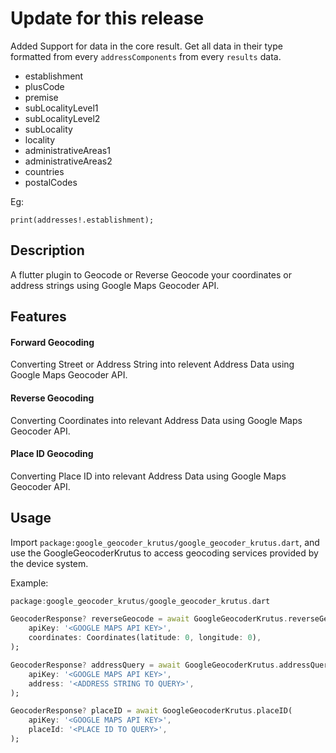 <!-- 
This README describes the package. If you publish this package to pub.dev,
this README's contents appear on the landing page for your package.

For information about how to write a good package README, see the guide for
[writing package pages](https://dart.dev/guides/libraries/writing-package-pages). 

For general information about developing packages, see the Dart guide for
[creating packages](https://dart.dev/guides/libraries/create-library-packages)
and the Flutter guide for
[developing packages and plugins](https://flutter.dev/developing-packages). 
-->
# Update for this release
Added Support for data in the core result. Get all data in their type formatted from every `addressComponents` from every `results` data.

- establishment
- plusCode
- premise
- subLocalityLevel1
- subLocalityLevel2
- subLocality
- locality
- administrativeAreas1
- administrativeAreas2
- countries
- postalCodes

Eg:
```
print(addresses!.establishment);
```

## Description
A flutter plugin to Geocode or Reverse Geocode your coordinates or address strings using Google Maps Geocoder API.

## Features
#### Forward Geocoding
Converting Street or Address String into relevent Address Data using Google Maps Geocoder API.

#### Reverse Geocoding
Converting Coordinates into relevant Address Data using Google Maps Geocoder API.

#### Place ID Geocoding
Converting Place ID into relevant Address Data using Google Maps Geocoder API.

## Usage

Import `package:google_geocoder_krutus/google_geocoder_krutus.dart`, and use the GoogleGeocoderKrutus to access geocoding services provided by the device system.

Example:

```dart
package:google_geocoder_krutus/google_geocoder_krutus.dart

GeocoderResponse? reverseGeocode = await GoogleGeocoderKrutus.reverseGeoCode(
    apiKey: '<GOOGLE MAPS API KEY>',
    coordinates: Coordinates(latitude: 0, longitude: 0),
);

GeocoderResponse? addressQuery = await GoogleGeocoderKrutus.addressQuery(
    apiKey: '<GOOGLE MAPS API KEY>',
    address: '<ADDRESS STRING TO QUERY>',
);

GeocoderResponse? placeID = await GoogleGeocoderKrutus.placeID(
    apiKey: '<GOOGLE MAPS API KEY>',
    placeId: '<PLACE ID TO QUERY>',
);
```
